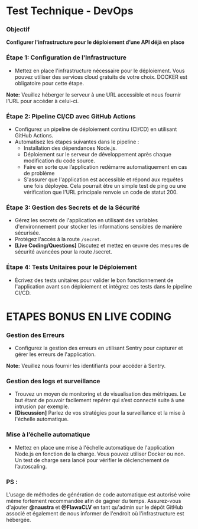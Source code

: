 # **Test Technique - DevOps**

### **Objectif**

**Configurer l'infrastructure pour le déploiement d’une API déjà en place**

### **Étape 1: Configuration de l'Infrastructure**

- Mettez en place l'infrastructure nécessaire pour le déploiement. Vous pouvez utiliser des services cloud gratuits de votre choix. DOCKER est obligatoire pour cette étape.

**Note:** Veuillez héberger le serveur à une URL accessible et nous fournir l'URL pour accéder à celui-ci.

### **Étape 2: Pipeline CI/CD avec GitHub Actions**

- Configurez un pipeline de déploiement continu (CI/CD) en utilisant GitHub Actions.
- Automatisez les étapes suivantes dans le pipeline :
  - Installation des dépendances Node.js.
  - Déploiement sur le serveur de développement après chaque modification du code source.
  - Faire en sorte que l’application redémarre automatiquement en cas de problème
  - S'assurer que l'application est accessible et répond aux requêtes une fois déployée. Cela pourrait être un simple test de ping ou une vérification que l'URL principale renvoie un code de statut 200.

### **Étape 3: Gestion des Secrets et de la Sécurité**

- Gérez les secrets de l'application en utilisant des variables d'environnement pour stocker les informations sensibles de manière sécurisée.
- Protégez l'accès à la route `/secret`.
- **[Live Coding/Questions]** Discutez et mettez en œuvre des mesures de sécurité avancées pour la route /secret.

### **Étape 4: Tests Unitaires pour le Déploiement**

- Écrivez des tests unitaires pour valider le bon fonctionnement de l'application avant son déploiement et intégrez ces tests dans le pipeline CI/CD.

# ETAPES BONUS EN LIVE CODING

### **Gestion des Erreurs**

- Configurez la gestion des erreurs en utilisant Sentry pour capturer et gérer les erreurs de l'application.

**Note:** Veuillez nous fournir les identifiants pour accéder à Sentry.

### **Gestion des logs et surveillance**

- Trouvez un moyen de monitoring et de visualisation des métriques. Le but étant de pouvoir facilement repérer qui s’est connecté suite à une intrusion par exemple.
- **[Discussion]** Parlez de vos stratégies pour la surveillance et la mise à l'échelle automatique.

### **Mise à l’échelle automatique**

- Mettez en place une mise à l'échelle automatique de l'application Node.js en fonction de la charge. Vous pouvez utiliser Docker ou non. Un test de charge sera lancé pour vérifier le déclenchement de l’autoscaling.

### PS :

L’usage de méthodes de génération de code automatique est autorisé voire même fortement recommandée afin de gagner du temps.
Assurez-vous d'ajouter **@naustra** et **@FlawaCLV** en tant qu'admin sur le dépôt GitHub associé et également de nous informer de l'endroit où l'infrastructure est hébergée.

